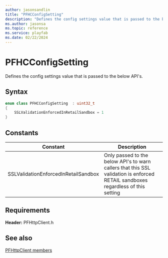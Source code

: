 ```yaml
---
author: jasonsandlin
title: "PFHCConfigSetting"
description: "Defines the config settings value that is passed to the below API's."
ms.author: jasonsa
ms.topic: reference
ms.service: playfab
ms.date: 02/22/2024
---
```


# PFHCConfigSetting  

Defines the config settings value that is passed to the below API's.    

## Syntax  
  
```cpp
enum class PFHCConfigSetting  : uint32_t  
{  
    SSLValidationEnforcedInRetailSandbox = 1  
}  
```  
  
## Constants  
  
| Constant | Description |
| --- | --- |
| SSLValidationEnforcedInRetailSandbox | Only passed to the below API's to warn callers that this SSL validation is enforced RETAIL sandboxes regardless of this setting |  
  
  
## Requirements  
  
**Header:** PFHttpClient.h
  
## See also  
[PFHttpClient members](../pfhttpclient_members.md)  

  
  
